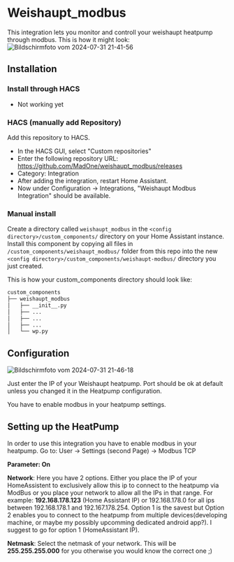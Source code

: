 # Weishaupt_modbus

This integration lets you monitor and controll your weishaupt heatpump through modbus.
This is how it might look:
![Bildschirmfoto vom 2024-07-31 21-41-56](https://github.com/user-attachments/assets/3fde9b18-f9ea-4e75-94ee-25ef6f799dcf)

## Installation

### Install through HACS 

- Not working yet

### HACS (manually add Repository)

Add this repository to HACS.
* In the HACS GUI, select "Custom repositories"
* Enter the following repository URL: https://github.com/MadOne/weishaupt_modbus/releases
* Category: Integration
* After adding the integration, restart Home Assistant.
* Now under Configuration -> Integrations, "Weishaupt Modbus Integration" should be available.

### Manual install

Create a directory called `weishaupt_modbus` in the `<config directory>/custom_components/` directory on your Home Assistant
instance. Install this component by copying all files in `/custom_components/weishaupt_modbus/` folder from this repo into the
new `<config directory>/custom_components/weishaupt-modbus/` directory you just created.

This is how your custom_components directory should look like:

```bash
custom_components
├── weishaupt_modbus
│   ├── __init__.py
│   ├── ...
│   ├── ...
│   ├── ...
│   └── wp.py  
```
## Configuration

![Bildschirmfoto vom 2024-07-31 21-46-18](https://github.com/user-attachments/assets/45ad403e-c721-40bd-b723-95fe05fca5c5)

Just enter the IP of your Weishaupt heatpump. Port should be ok at default unless you changed it in the Heatpump configuration.

You have to enable modbus in your heatpump settings. 


## Setting up the HeatPump

In order to use this integration you have to enable modbus in your heatpump.
Go to:
User -> Settings (second Page) -> Modbus TCP

**Parameter: On**

**Network**: Here you have 2 options. Either you place the IP of your HomeAssistent to exclusively allow this ip to connect to the heatpump via ModBus or you place your network to allow all the IPs in that range.
For example: **192.168.178.123** (Home Assistant IP) or 192.168.178.0 for all ips between 192.168.178.1 and 192.167.178.254.
Option 1 is the savest but Option 2 enables you to connect to the heatpump from multiple devices(developing machine, or maybe my possibly upcomming dedicated android app?). I suggest to go for option 1 (HomeAssistant IP).

**Netmask**: Select the netmask of your network. This will be **255.255.255.000** for you otherwise you would know the correct one ;)
